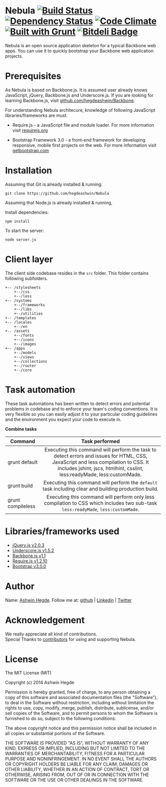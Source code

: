 Nebula [![Build Status](http://travis-ci.org/hegdeashwin/Nebula.png?branch=master)](http://travis-ci.org/hegdeashwin/Nebula)  [![Dependency Status](http://gemnasium.com/hegdeashwin/Nebula.png)](http://gemnasium.com/hegdeashwin/Nebula) [![Code Climate](http://codeclimate.com/repos/52fa1e95e30ba07f52002102/badges/a73df6c9e5472e6b867d/gpa.png)](http://codeclimate.com/repos/52fa1e95e30ba07f52002102/feed)  [![Built with Grunt](http://cdn.gruntjs.com/builtwith.png)](http://gruntjs.com/) [![Bitdeli Badge](https://d2weczhvl823v0.cloudfront.net/hegdeashwin/nebula/trend.png)](https://bitdeli.com/free "Bitdeli Badge")
======
Nebula is an open source application skeleton for a typical Backbone web apps. You can use it to quickly bootstrap your Backbone web application projects.

Prerequisites
=============
As Nebula is based on Backbone.js. It is assumed user already knows JavaScript, jQuery, Backbone.js and Underscore.js.
If you are looking for learning Backbone.js, visit <a href="//github.com/hegdeashwin/Backbone" target="_blank">github.com/hegdeashwin/Backbone</a>.

For understanding Nebula architecure, knowledge of following JavaScript libraries/frameworks are must.
<ul>
	<li>Require.js - a JavaScript file and module loader. For more information visit <a href="//requirejs.org/" target="_blank">requirejs.org</a></p></li>
	<li>Bootstrap Framework 3.0 - a front-end framework for developing responsive, mobile first projects on the web. For more information visit <a href="//getbootstrap.com/" target="_blank">getbootstrap.com</a></li>
</ul>


Installation
============
Assuming that Git is already installed & running:
```
git clone https://github.com/hegdeashwin/Nebula
```

Assuming that Node.js is already installed & running, 

Install dependencies:
```
npm install
```

To start the server:
```
node server.js
```

Client layer
============
The client side codebase resides in the ```src``` folder. This folder contains following subfolders.

```
+-- /stylesheets
	+--/css
	+--/less
+-- /systems
	+--/frameworks
	+--/libs
	+--/utilities
+-- /templates
+-- /locales
	+--/en
+-- /assets
	+--/fonts
	+--/icons
	+--/images
+-- /apps
	+--/models
	+--/views
	+--/collections
	+--/router
	+--/core
```

Task automation
===============
These task automations has been written to detect errors and potential problems in codebase and to enforce your team's coding conventions. It is very flexible so you can easily adjust it to your particular coding guidelines and the environment you expect your code to execute in.

**Combine tasks**

| Command                     | Task performed              |
| --------------------------- |:---------------------------:|
| grunt default               | Executing this command will perform the task to detect errors and issues for HTML, CSS, JavaScript and less compilation to CSS. It includes jshint, jscs, htmlhint, csslint, less:readyMade, less:customMade. |
| grunt build              	  | Executing this command will perform the ```default``` task including clear and building production build. |
| grunt compileless           | Executing this command will perform only less compilation to CSS which includes two sub-task ```less:readyMade```, ```less:customMade```. |

Libraries/frameworks used
=========================
<ul>
	<li><a href="//jquery.com/" target="_blank">jQuery.js v2.0.3</a></li>
	<li><a href="//backbonejs.org/" target="_blank">Underscore.js v1.5.2</a></li>
	<li><a href="//underscorejs.org/" target="_blank">Backbone.js v1.1</a></li>
	<li><a href="//requirejs.org/" target="_blank">Require.js v1.2.10</a></li>
	<li><a href="//getbootstrap.com/" target="_blank">Bootstrap v3.0.0</a></li>
</ul>

Author
======
Name: <a href="//github.com/hegdeashwin" target="_blank">Ashwin Hegde</a>. Follow me at: <a href="//github.com/users/follow?target=hegdeashwin" target="_blank">github</a> | <a href="//in.linkedin.com/in/hegdeashwin" target="_blank">Linkedin</a> | <a href="//twitter.com/hegdeashwin3" target="_blank">Twitter</a>

Acknowledgement
===============
We really appreciate all kind of contributions. <br/>Special Thanks to <a href="//github.com/hegdeashwin/Nebula/graphs/contributors" target="_blank">contributors</a> for using and supporting Nebula.

License
=======
The MIT License (MIT)

Copyright (c) 2014 Ashwin Hegde

Permission is hereby granted, free of charge, to any person obtaining a copy of
this software and associated documentation files (the "Software"), to deal in
the Software without restriction, including without limitation the rights to
use, copy, modify, merge, publish, distribute, sublicense, and/or sell copies of
the Software, and to permit persons to whom the Software is furnished to do so,
subject to the following conditions:

The above copyright notice and this permission notice shall be included in all
copies or substantial portions of the Software.

THE SOFTWARE IS PROVIDED "AS IS", WITHOUT WARRANTY OF ANY KIND, EXPRESS OR
IMPLIED, INCLUDING BUT NOT LIMITED TO THE WARRANTIES OF MERCHANTABILITY, FITNESS
FOR A PARTICULAR PURPOSE AND NONINFRINGEMENT. IN NO EVENT SHALL THE AUTHORS OR
COPYRIGHT HOLDERS BE LIABLE FOR ANY CLAIM, DAMAGES OR OTHER LIABILITY, WHETHER
IN AN ACTION OF CONTRACT, TORT OR OTHERWISE, ARISING FROM, OUT OF OR IN
CONNECTION WITH THE SOFTWARE OR THE USE OR OTHER DEALINGS IN THE SOFTWARE.
